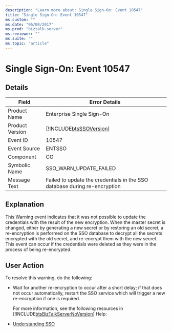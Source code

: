 ```yaml
---
description: "Learn more about: Single Sign-On: Event 10547"
title: "Single Sign-On: Event 10547"
ms.custom: ""
ms.date: "06/08/2017"
ms.prod: "biztalk-server"
ms.reviewer: ""
ms.suite: ""
ms.topic: "article"
---
```

# Single Sign-On: Event 10547
## Details  

| Field | Error Details |
|-----------------|---------------------------------------------------------------------------|
|  Product Name   |                         Enterprise Single Sign-On                         |
| Product Version |        [!INCLUDE[btsSSOVersion](../includes/btsssoversion-md.md)]         |
|    Event ID     |                                   10547                                   |
|  Event Source   |                                  ENTSSO                                   |
|    Component    |                                    CO                                     |
|  Symbolic Name  |                          SSO_WARN_UPDATE_FAILED                           |
|  Message Text   | Failed to update the credentials in the SSO database during re-encryption |

## Explanation  
 This Warning event indicates that it was not possible to update the credentials with the result of the new encryption. When the master secret is changed, either by generating a new secret or by restoring an old secret, a re-encryption is performed on the SSO database to decrypt all the secrets encrypted with the old secret, and re-encrypt them with the new secret. This event can occur if the credentials were deleted as they were in the process of being re-encrypted.  

## User Action  
 To resolve this warning, do the following:  

- Wait for another re-encryption to occur after a short delay; if that does not occur automatically, restart the SSO service which will trigger a new re-encryption if one is required.  

  For more information, see the following resources in [!INCLUDE[btsBizTalkServerNoVersion](../includes/btsbiztalkservernoversion-md.md)] Help:  

- [Understanding SSO](../core/understanding-sso.md)
